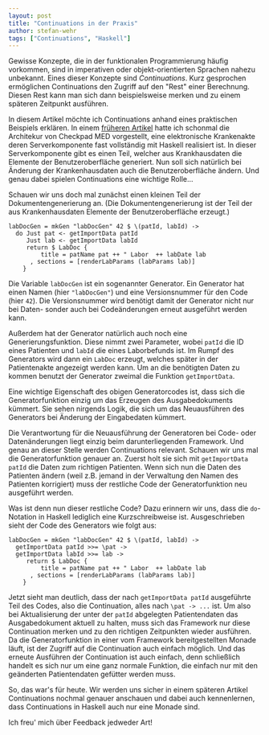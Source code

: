```yaml
---
layout: post
title: "Continuations in der Praxis"
author: stefan-wehr
tags: ["Continuations", "Haskell"]
---
```


Gewisse Konzepte, die in der funktionalen Programmierung häufig vorkommen,
sind in imperativen oder objekt-orientierten Sprachen nahezu unbekannt.
Eines dieser Konzepte sind *Continuations*. Kurz gesprochen ermöglichen
Continuations den Zugriff auf den "Rest" einer Berechnung. Diesen Rest
kann man sich dann beispielsweise merken und zu einem späteren Zeitpunkt
ausführen.

In diesem Artikel möchte ich Continuations anhand eines praktischen
Beispiels erklären. In einem [früheren Artikel](http://funktionale-programmierung.de/2013/07/17/medizin-funktional.html) 
hatte ich schonmal die Architekur von Checkpad MED vorgestellt, eine elektronische
Krankenakte deren Serverkomponente fast vollständig mit Haskell
realisiert ist. In dieser Serverkomponente gibt es einen Teil,
welcher aus Krankhausdaten die Elemente der Benutzeroberfläche
generiert. Nun soll sich natürlich bei Änderung der Krankenhausdaten
auch die Benutzeroberfläche ändern. Und genau dabei spielen Continuations
eine wichtige Rolle...

<!-- more start -->

Schauen wir uns doch mal zunächst einen kleinen Teil der
Dokumentengenerierung an. (Die Dokumentengenerierung
ist der Teil der aus Krankenhausdaten
Elemente der Benutzeroberfläche erzeugt.)

    labDocGen = mkGen "labDocGen" 42 $ \(patId, labId) ->
      do Just pat <- getImportData patId  
         Just lab <- getImportData labId
         return $ LabDoc { 
             title = patName pat ++ " Labor  ++ labDate lab
          , sections = [renderLabParams (labParams lab)]
        }

Die Variable `labDocGen` ist ein sogenannter Generator. Ein Generator hat einen
Namen (hier `"labDocGen"`) und eine Versionsnummer für den Code (hier `42`).
Die Versionsnummer wird benötigt damit der Generator nicht nur bei
Daten- sonder auch bei Codeänderungen erneut ausgeführt werden kann.

Außerdem hat der Generator natürlich auch noch eine Generierungsfunktion.
Diese nimmt zwei Parameter, wobei `patId` die ID eines Patienten und
`labId` die eines Laborbefunds ist. Im Rumpf des Generators wird dann 
ein `LabDoc` erzeugt, welches später in der Patientenakte angezeigt werden
kann. Um an die benötigten Daten zu kommen benutzt der Generator
zweimal die Funktion `getImportData`.

Eine wichtige Eigenschaft des obigen Generatorcodes ist, dass sich die
Generatorfunktion einzig um das Erzeugen des Ausgabedokuments kümmert.
Sie sehen nirgends Logik, die sich um das Neuausführen des Generators
bei Änderung der Eingabedaten kümmert.

Die Verantwortung für die Neuausführung der Generatoren bei Code- oder
Datenänderungen liegt einzig beim darunterliegenden Framework. Und genau
an dieser Stelle werden Continuations relevant. Schauen wir uns mal
die Generatorfunktion genauer an. Zuerst holt sie sich mit 
`getImportData patId` die Daten zum richtigen Patienten. Wenn sich nun
die Daten des Patienten ändern (weil z.B. jemand in der Verwaltung
den Namen des Patienten korrigiert) muss der restliche Code
der Generatorfunktion neu ausgeführt werden.

Was ist denn nun dieser restliche Code? Dazu erinnern wir uns,
dass die `do`-Notation in Haskell lediglich eine Kurzschreibweise ist.
Ausgeschrieben sieht der Code des Generators wie folgt aus:

    labDocGen = mkGen "labDocGen" 42 $ \(patId, labId) ->
      getImportData patId >>= \pat ->
      getImportData labId >>= lab ->
         return $ LabDoc { 
             title = patName pat ++ " Labor  ++ labDate lab
          , sections = [renderLabParams (labParams lab)]
        }

Jetzt sieht man deutlich, dass der nach `getImportData patId` ausgeführte
Teil des Codes, also die Continuation, alles nach `\pat -> ...` ist. 
Um also bei Aktualisierung
der unter der `patId` abgelegten Patientendaten das Ausgabedokument
aktuell zu halten, muss sich das Framework nur diese Continuation
merken und zu den richtigen Zeitpunkten wieder ausführen. Da die
Generatorfunktion in einer vom Framework bereitgestellten Monade läuft,
ist der Zugriff auf die Continuation auch einfach möglich. Und das 
erneute Ausführen der Continuation ist auch einfach, denn schließlich
handelt es sich nur um eine ganz normale Funktion, die einfach nur
mit den geänderten Patientendaten gefütter werden muss.

So, das war's für heute. Wir werden uns sicher in einem späteren Artikel
Continuations nochmal genauer anschauen und dabei auch kennenlernen, dass
Continuations in Haskell auch nur eine Monade sind.

Ich freu' mich über Feedback jedweder Art!

<!-- more end -->

